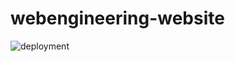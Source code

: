# webengineering-website
![deployment](https://github.com/felixZmn/webengineering-website/actions/workflows/deployment.yml/badge.svg)
